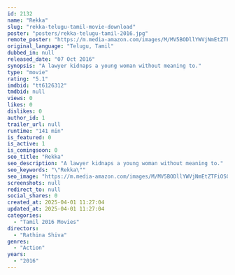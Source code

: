 ```yaml
---
id: 2132
name: "Rekka"
slug: "rekka-telugu-tamil-movie-download"
poster: "posters/rekka-telugu-tamil-2016.jpg"
remote_poster: "https://m.media-amazon.com/images/M/MV5BODllYWVjNmEtZTFiOS00NjBkLTk3NGYtYTg5ZTg3OTM3NGU0XkEyXkFqcGc@._V1_SX300.jpg"
original_language: "Telugu, Tamil"
dubbed_in: null
released_date: "07 Oct 2016"
synopsis: "A lawyer kidnaps a young woman without meaning to."
type: "movie"
rating: "5.1"
imdbid: "tt6126312"
tmdbid: null
views: 0
likes: 0
dislikes: 0
author_id: 1
trailer_url: null
runtime: "141 min"
is_featured: 0
is_active: 1
is_comingsoon: 0
seo_title: "Rekka"
seo_description: "A lawyer kidnaps a young woman without meaning to."
seo_keywords: "\"Rekka\""
seo_image: "https://m.media-amazon.com/images/M/MV5BODllYWVjNmEtZTFiOS00NjBkLTk3NGYtYTg5ZTg3OTM3NGU0XkEyXkFqcGc@._V1_SX300.jpg"
screenshots: null
redirect_to: null
social_shares: 0
created_at: 2025-04-01 11:27:04
updated_at: 2025-04-01 11:27:04
categories:
  - "Tamil 2016 Movies"
directors:
  - "Rathina Shiva"
genres:
  - "Action"
years:
  - "2016"
---
```


